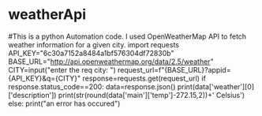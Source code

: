 # weatherApi
#This is a python Automation code. I used OpenWeatherMap API to fetch weather information for a given city. 
import requests
API_KEY="6c30a7152a8484a1bf576304df72830b"
BASE_URL="http://api.openweathermap.org/data/2.5/weather"
CITY=input("enter the req city: ")
request_url=f"{BASE_URL}?appid={API_KEY}&q={CITY}"
response=requests.get(request_url)
if  response.status_code==200:
    data=response.json()
    print(data['weather'][0]['description'])
    print(str(round(data['main']['temp']-272.15,2))+' Celsius')
else:
    print("an error has occured")
